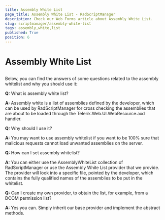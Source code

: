 ```yaml
---
title: Assembly White List
page_title: Assembly White List - RadScriptManager
description: Check our Web Forms article about Assembly White List.
slug: scriptmanager/assembly-white-list
tags: assembly,white,list
published: True
position: 6
---
```


# Assembly White List



## 

Below, you can find the answers of some questions related to the assembly whitelist and why you should use it:

**Q:** What is assembly white list?

**A:** Assembly white is a list of assemblies defined by the developer, which can be used by RadScriptManager for cross checking the assemblies that are about to be loaded through the Telerik.Web.UI.WebResource.axd handler.



**Q:** Why should I use it?

**A:** You may want to use assembly whitelist if you want to be 100% sure that malicious requests cannot load unwanted assemblies on the server.



**Q:** How can I set assembly whitelist?

**A:** You can either use the AssemblyWhiteList collection of RadScriptManager or use the Assembly White List provider that we provide. The provider will look into a specific file, pointed by the developer, which contains the fully qualified names of the assemblies to be put in the whitelist.



**Q:** Can I create my own provider, to obtain the list, for example, from a DCOM permission list?

**A:** Yes you can. Simply inherit our base provider and implement the abstract methods.
